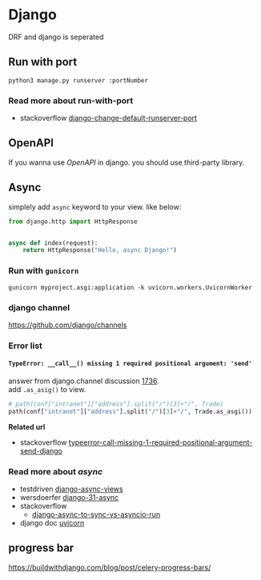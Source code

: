 # Django

DRF and django is seperated

## Run with port

```shell
python3 manage.py runserver :portNumber
```

### Read more about run-with-port

- stackoverflow [django-change-default-runserver-port](https://stackoverflow.com/a/23639676/11082758)

## OpenAPI

If you wanna use *OpenAPI* in django. you should use third-party library.  

## Async

simplely add `async` keyword to your view. like below:

```python
from django.http import HttpResponse


async def index(request):
    return HttpResponse("Hello, async Django!")
```

### Run with `gunicorn`

```shell
gunicorn myproject.asgi:application -k uvicorn.workers.UvicornWorker
```

### django channel

https://github.com/django/channels

### Error list

#### `TypeError: __call__() missing 1 required positional argument: 'send'`

answer from django.channel discussion [1736](https://github.com/django/channels/discussions/1736).  
add `.as_asig()` to view.

```python
# path(conf["intranet"]["address"].split("/")[3]+"/", Trade)
path(conf["intranet"]["address"].split("/")[3]+"/", Trade.as_asgi())
```

**Related url**

- stackoverflow [typeerror-call-missing-1-required-positional-argument-send-django](https://stackoverflow.com/questions/68194577/typeerror-call-missing-1-required-positional-argument-send-django)

### Read more about *async*

- testdriven [django-async-views](https://testdriven.io/blog/django-async-views/)
- wersdoerfer [django-31-async](https://wersdoerfer.de/blogs/ephes_blog/django-31-async/)
- stackoverflow
  - [django-async-to-sync-vs-asyncio-run](https://stackoverflow.com/questions/59503825/django-async-to-sync-vs-asyncio-run)
- django doc [uvicorn](https://docs.djangoproject.com/en/4.0/howto/deployment/asgi/uvicorn/)


## progress bar

https://buildwithdjango.com/blog/post/celery-progress-bars/